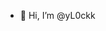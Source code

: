 - 👋 Hi, I’m @yL0ckk

<!---
yL0ckk/yL0ckk is a ✨ special ✨ repository because its `README.md` (this file) appears on your GitHub profile.
You can click the Preview link to take a look at your changes.
--->
